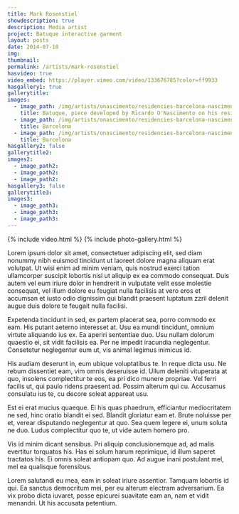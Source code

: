 ```yaml
---
title: Mark Rosenstiel
showdescription: true
description: Media artist
project: Batuque interactive garment
layout: posts
date: 2014-07-18
img: 
thumbnail: 
permalink: /artists/mark-rosenstiel
hasvideo: true
video_embed: https://player.vimeo.com/video/133676785?color=ff9933
hasgallery1: true   
gallerytitle: 
images:
  - image_path: /img/artists/onascimento/residencies-barcelona-nascimento
    title: Batuque, piece developed by Ricardo O'Nascimento on his residency @ Fab Lab Barcelona
  - image_path: /img/artists/onascimento/residencies-barcelona-nascimento-3
    title: Barcelona
  - image_path: /img/artists/onascimento/residencies-barcelona-nascimento-2
    title: Barcelona
hasgallery2: false       
gallerytitle2:  
images2:
  - image_path2: 
  - image_path2: 
  - image_path2: 
hasgallery3: false    
gallerytitle3:  
images3:
  - image_path3: 
  - image_path3: 
  - image_path3:    
---
```


{% include video.html %}
{% include photo-gallery.html %}

Lorem ipsum dolor sit amet, consectetuer adipiscing elit, sed diam nonummy nibh euismod tincidunt ut laoreet dolore magna aliquam erat volutpat. Ut wisi enim ad minim veniam, quis nostrud exerci tation ullamcorper suscipit lobortis nisl ut aliquip ex ea commodo consequat. Duis autem vel eum iriure dolor in hendrerit in vulputate velit esse molestie consequat, vel illum dolore eu feugiat nulla facilisis at vero eros et accumsan et iusto odio dignissim qui blandit praesent luptatum zzril delenit augue duis dolore te feugait nulla facilisi.

Expetenda tincidunt in sed, ex partem placerat sea, porro commodo ex eam. His putant aeterno interesset at. Usu ea mundi tincidunt, omnium virtute aliquando ius ex. Ea aperiri sententiae duo. Usu nullam dolorum quaestio ei, sit vidit facilisis ea. Per ne impedit iracundia neglegentur. Consetetur neglegentur eum ut, vis animal legimus inimicus id.

His audiam deserunt in, eum ubique voluptatibus te. In reque dicta usu. Ne rebum dissentiet eam, vim omnis deseruisse id. Ullum deleniti vituperata at quo, insolens complectitur te eos, ea pri dico munere propriae. Vel ferri facilis ut, qui paulo ridens praesent ad. Possim alterum qui cu. Accusamus consulatu ius te, cu decore soleat appareat usu.

Est ei erat mucius quaeque. Ei his quas phaedrum, efficiantur mediocritatem ne sed, hinc oratio blandit ei sed. Blandit gloriatur eam et. Brute noluisse per et, verear disputando neglegentur at quo. Sea quem legere ei, unum soluta ne duo. Ludus complectitur quo te, ut vide autem homero pro.

Vis id minim dicant sensibus. Pri aliquip conclusionemque ad, ad malis evertitur torquatos his. Has ei solum harum reprimique, id illum saperet tractatos his. Ei omnis soleat antiopam quo. Ad augue inani postulant mel, mel ea qualisque forensibus.

Lorem salutandi eu mea, eam in soleat iriure assentior. Tamquam lobortis id qui. Ea sanctus democritum mei, per eu alterum electram adversarium. Ea vix probo dicta iuvaret, posse epicurei suavitate eam an, nam et vidit menandri. Ut his accusata petentium.  






